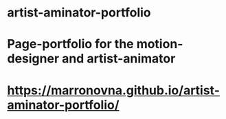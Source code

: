 # artist-aminator-portfolio
# Page-portfolio for the motion-designer and artist-animator
# https://marronovna.github.io/artist-aminator-portfolio/

